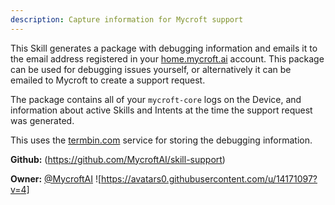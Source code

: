 ```yaml
---
description: Capture information for Mycroft support
---
```

This Skill generates a package with debugging information and emails it to the email address registered in your [home.mycroft.ai](https://home.mycroft.ai) account. This package can be used for debugging issues yourself, or alternatively it can be emailed to Mycroft to create a support request.

The package contains all of your `mycroft-core` logs on the Device, and information about active Skills and Intents at the time the support request was generated.

This uses the [termbin.com](http://termbin.com/) service for storing the debugging information.

**Github:** (https://github.com/MycroftAI/skill-support)

**Owner:** [@MycroftAI](https://github.com/MycroftAI) ![https://avatars0.githubusercontent.com/u/14171097?v=4]

